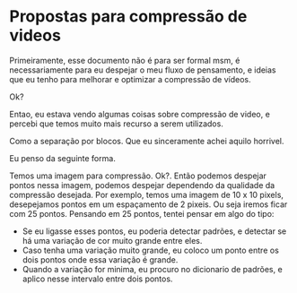 # Propostas para compressão de videos

Primeiramente, esse documento não é para ser formal msm, é necessariamente 
para eu despejar o meu fluxo de pensamento, e ideias que eu tenho para melhorar e optimizar a compressão de vídeos.

Ok?

Entao, eu estava vendo algumas coisas sobre compressão de video, e percebi que temos muito mais recurso a serem utilizados.

Como a separação por blocos. Que eu sinceramente achei aquilo horrivel.

Eu penso da seguinte forma.

Temos uma imagem para compressão. Ok?. Então podemos despejar pontos nessa imagem, podemos despejar dependendo da qualidade
da compressão desejada. Por exemplo, temos uma imagem de 10 x 10 pixels, desepejamos pontos em um espaçamento de 2 pixeis.
Ou seja iremos ficar com 25 pontos.
Pensando em 25 pontos, tentei pensar em algo do tipo: 
  - Se eu ligasse esses pontos, eu poderia detectar padrões, e detectar se há uma variação de cor muito grande entre eles. 
  - Caso tenha uma variação muito grande, eu coloco um ponto entre os dois pontos onde essa variação é grande.
  - Quando a variação for minima, eu procuro no dicionario de padrões, e aplico nesse intervalo entre dois pontos.
  
  

 
